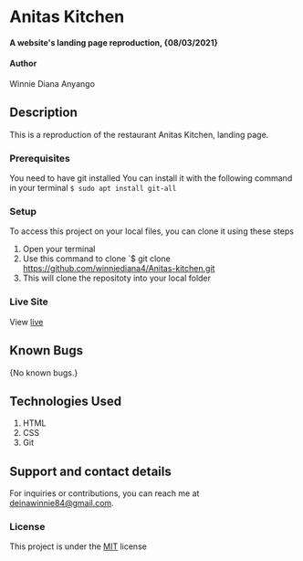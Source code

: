 # Anitas Kitchen
#### A website's landing page reproduction, {08/03/2021}
#### Author
Winnie Diana Anyango
## Description
This is a reproduction of the restaurant Anitas Kitchen, landing page.
### Prerequisites
You need to have git installed
You can install it with the following command in your terminal
`$ sudo apt install git-all`
### Setup
To access this project on your local files, you can clone it using these steps
1. Open your terminal
1. Use this command to clone `$ git clone https://github.com/winniediana4/Anitas-kitchen.git
1. This will clone the repositoty into your local folder
### Live Site
View [live](https://winniediana4.github.io/Anitas-kitchen/)
## Known Bugs
{No known bugs.}
## Technologies Used
1. HTML
1. CSS
1. Git
## Support and contact details
For inquiries or contributions, you can reach me at deinawinnie84@gmail.com.
### License
This project is under the  [MIT](LICENSE) license
